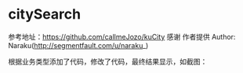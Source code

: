 # citySearch
参考地址：https://github.com/callmeJozo/kuCity
感谢 作者提供 Author: Naraku(http://segmentfault.com/u/naraku_)

根据业务类型添加了代码，修改了代码，最终结果显示，如截图：
